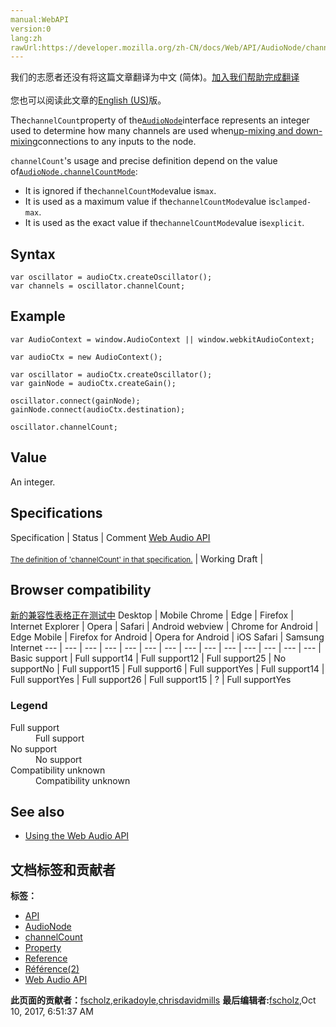 ```yaml
---
manual:WebAPI
version:0
lang:zh
rawUrl:https://developer.mozilla.org/zh-CN/docs/Web/API/AudioNode/channelCount
---
```




<bdi>我们的志愿者还没有将这篇文章翻译为<bdi>中文 (简体)</bdi>。[加入我们帮助完成翻译](%23009 "")<br></br>您也可以阅读此文章的[English (US)](%14156 "")版。</bdi>






The`channelCount`property of the[`AudioNode`](%3857 "The AudioNode interface is a generic interface for representing an audio processing module. Examples include:")interface represents an integer used to determine how many channels are used when[up-mixing and down-mixing](%3917 "")connections to any inputs to the node.




`channelCount`&#39;s usage and precise definition depend on the value of[`AudioNode.channelCountMode`](%14157 "The possible values of channelCountMode and their meanings are:"):


* It is ignored if the`channelCountMode`value is`max`.
* It is used as a maximum value if the`channelCountMode`value is`clamped-max`.
* It is used as the exact value if the`channelCountMode`value is`explicit`.

## Syntax<a name="Syntax"></a>

```
var oscillator = audioCtx.createOscillator();
var channels = oscillator.channelCount; 

```

## Example<a name="Example"></a>

```
var AudioContext = window.AudioContext || window.webkitAudioContext;

var audioCtx = new AudioContext();

var oscillator = audioCtx.createOscillator();
var gainNode = audioCtx.createGain();

oscillator.connect(gainNode);
gainNode.connect(audioCtx.destination);

oscillator.channelCount; 

```

## Value<a name="Value"></a>


An integer.


## Specifications<a name="Specifications"></a>
Specification | Status | Comment 
[Web Audio API<br></br><small>The definition of &#39;channelCount&#39; in that specification.</small>](%23010 "") | Working Draft |  


## Browser compatibility<a name="Browser_compatibility"></a>
[新的兼容性表格正在测试中<i></i>](%3360 "")
<abbr>Desktop<i></i></abbr> | <abbr>Mobile<i></i></abbr> 
<abbr>Chrome<i></i></abbr> | <abbr>Edge<i></i></abbr> | <abbr>Firefox<i></i></abbr> | <abbr>Internet Explorer<i></i></abbr> | <abbr>Opera<i></i></abbr> | <abbr>Safari<i></i></abbr> | <abbr>Android webview<i></i></abbr> | <abbr>Chrome for Android<i></i></abbr> | <abbr>Edge Mobile<i></i></abbr> | <abbr>Firefox for Android<i></i></abbr> | <abbr>Opera for Android<i></i></abbr> | <abbr>iOS Safari<i></i></abbr> | <abbr>Samsung Internet<i></i></abbr> 
 ---  |  ---  |  ---  |  ---  |  ---  |  ---  |  ---  |  ---  |  ---  |  ---  |  ---  |  ---  |  ---  |  ---  | 
Basic support | <abbr>Full support</abbr>14 | <abbr>Full support</abbr>12 | <abbr>Full support</abbr>25 | <abbr>No support</abbr>No | <abbr>Full support</abbr>15 | <abbr>Full support</abbr>6 | <abbr>Full support</abbr>Yes | <abbr>Full support</abbr>14 | <abbr>Full support</abbr>Yes | <abbr>Full support</abbr>26 | <abbr>Full support</abbr>15 | <abbr>?</abbr> | <abbr>Full support</abbr>Yes 


### Legend<a name="Legend"></a>
<dl><dt id=''><abbr>Full support</abbr></dt><dd>Full support</dd><dt id=''><abbr>No support</abbr></dt><dd>No support</dd><dt id=''><abbr>Compatibility unknown</abbr></dt><dd>Compatibility unknown</dd></dl>


## See also<a name="See_also"></a>

* [Using the Web Audio API](%3743 "")



## 文档标签和贡献者
**标签：**
* [API](%50 "")
* [AudioNode](%23002 "")
* [channelCount](%23011 "")
* [Property](%14490 "")
* [Reference](%3381 "")
* [Référence(2)](%3892 "")
* [Web Audio API](%3830 "")

**此页面的贡献者：**[fscholz](%60 ""),[erikadoyle](%3894 ""),[chrisdavidmills](%3495 "")
**最后编辑者:**[fscholz](%60 ""),<time>Oct 10, 2017, 6:51:37 AM</time>


